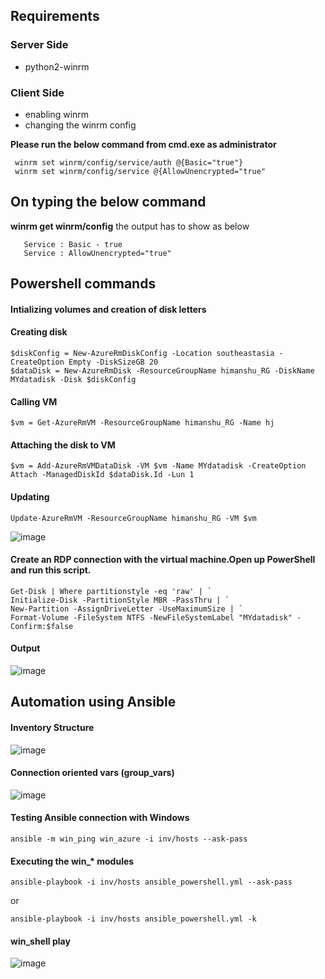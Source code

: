 ## Requirements
### Server Side
- python2-winrm
### Client Side
- enabling winrm
- changing the winrm config

__Please run the below command from cmd.exe as administrator__
```
 winrm set winrm/config/service/auth @{Basic="true"}
 winrm set winrm/config/service @{AllowUnencrypted="true"
```

## On typing the below command 
__winrm get winrm/config__ the output has to show as below
```
   Service : Basic - true
   Service : AllowUnencrypted="true"
```

## Powershell commands
#### Intializing volumes and creation of disk letters
#### Creating disk
```
$diskConfig = New-AzureRmDiskConfig -Location southeastasia -CreateOption Empty -DiskSizeGB 20
$dataDisk = New-AzureRmDisk -ResourceGroupName himanshu_RG -DiskName MYdatadisk -Disk $diskConfig
```

#### Calling VM
```
$vm = Get-AzureRmVM -ResourceGroupName himanshu_RG -Name hj
```

#### Attaching the disk to VM 
``` 
$vm = Add-AzureRmVMDataDisk -VM $vm -Name MYdatadisk -CreateOption Attach -ManagedDiskId $dataDisk.Id -Lun 1
```

#### Updating
```
Update-AzureRmVM -ResourceGroupName himanshu_RG -VM $vm 
```
![image](https://user-images.githubusercontent.com/41265279/42839554-b95ed112-8a21-11e8-8e71-7939d6749c69.png)

#### Create an RDP connection with the virtual machine.Open up PowerShell and run this script.

```
Get-Disk | Where partitionstyle -eq 'raw' | `
Initialize-Disk -PartitionStyle MBR -PassThru | `
New-Partition -AssignDriveLetter -UseMaximumSize | `
Format-Volume -FileSystem NTFS -NewFileSystemLabel "MYdatadisk" -Confirm:$false
```

#### Output

![image](https://user-images.githubusercontent.com/41265279/42839309-fc516b20-8a20-11e8-8338-090fe13a9ba9.png)

## Automation using Ansible
#### Inventory Structure 
![image](https://user-images.githubusercontent.com/41265279/42834617-ba362fac-8a14-11e8-8076-20020dacc283.png)


#### Connection oriented vars (group_vars)
![image](https://user-images.githubusercontent.com/41265279/42834751-237fbcc6-8a15-11e8-9978-90cf09f4f73a.png)

#### Testing Ansible connection with Windows
```
ansible -m win_ping win_azure -i inv/hosts --ask-pass
```

#### Executing the win_* modules 
```
ansible-playbook -i inv/hosts ansible_powershell.yml --ask-pass
```
or

```
ansible-playbook -i inv/hosts ansible_powershell.yml -k
```

#### win_shell play
![image](https://user-images.githubusercontent.com/41265279/42839227-ac87efc4-8a20-11e8-80f8-3291100f2014.png)




